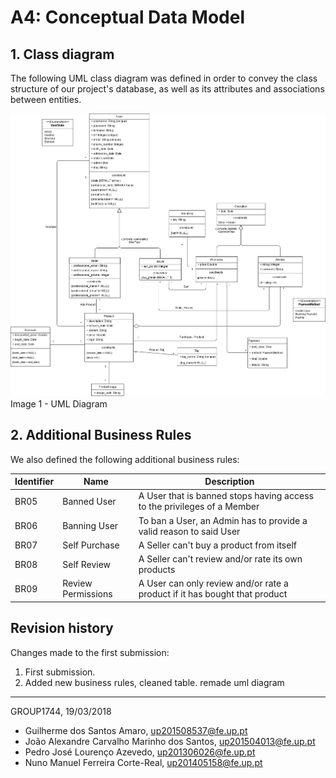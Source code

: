 # A4: Conceptual Data Model
 
## 1. Class diagram
 
The following UML class diagram was defined in order to convey the class structure of our project's database, as well as its attributes and associations between entities.

![image 1 - UML Diagram](/images/A4/uml_lbaw_v2.png)   
Image 1 - UML Diagram
 
## 2. Additional Business Rules
 
 We also defined the following additional business rules:

| Identifier | Name               | Description                                                                |
|------------|--------------------|----------------------------------------------------------------------------|
| BR05       | Banned User        | A User that is banned stops having access to the privileges of a Member    |
| BR06       | Banning User       | To ban a User, an Admin has to provide a valid reason to said User         |
| BR07       | Self Purchase      | A Seller can't buy a product from itself                                   |
| BR08       | Self Review        | A Seller can't review and/or rate its own products                         |
| BR09       | Review Permissions | A User can only review and/or rate a product if it has bought that product |
 
## Revision history
 
Changes made to the first submission:
1. First submission.
2. Added new business rules, cleaned table. remade uml diagram
 
***
 
GROUP1744, 19/03/2018

- Guilherme dos Santos Amaro, up201508537@fe.up.pt
- João Alexandre Carvalho Marinho dos Santos, up201504013@fe.up.pt
- Pedro José Lourenço Azevedo, up201306026@fe.up.pt
- Nuno Manuel Ferreira Corte-Real, up201405158@fe.up.pt
